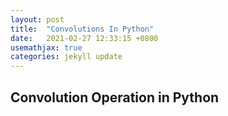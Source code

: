 ```yaml
---
layout: post
title:  "Convolutions In Python"
date:   2021-02-27 12:33:15 +0800
usemathjax: true
categories: jekyll update
---
```


## Convolution Operation in Python
